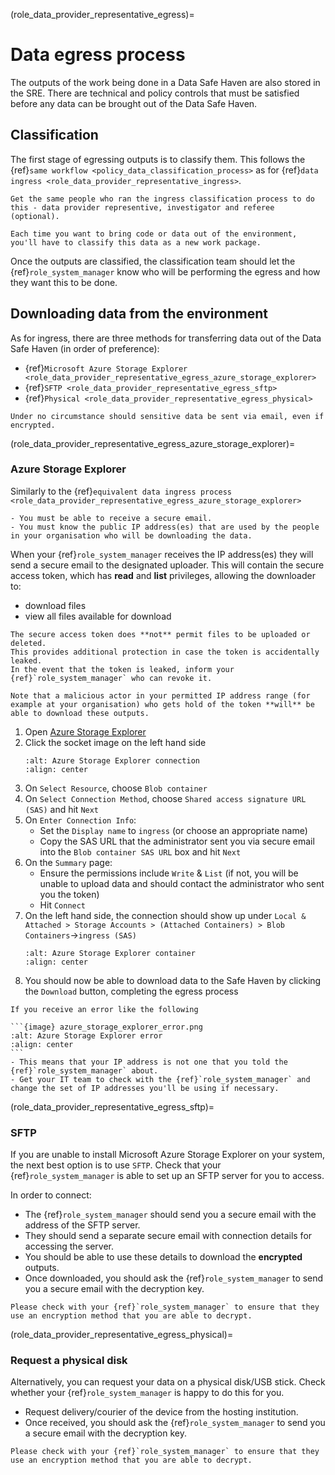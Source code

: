 (role_data_provider_representative_egress)=

# Data egress process

The outputs of the work being done in a Data Safe Haven are also stored in the SRE.
There are technical and policy controls that must be satisfied before any data can be brought out of the Data Safe Haven.

## Classification

The first stage of egressing outputs is to classify them.
This follows the {ref}`same workflow <policy_data_classification_process>` as for {ref}`data ingress <role_data_provider_representative_ingress>`.

```{hint}
Get the same people who ran the ingress classification process to do this - data provider representive, investigator and referee (optional).
```

```{note}
Each time you want to bring code or data out of the environment, you'll have to classify this data as a new work package.
```

Once the outputs are classified, the classification team should let the {ref}`role_system_manager` know who will be performing the egress and how they want this to be done.

## Downloading data from the environment

As for ingress, there are three methods for transferring data out of the Data Safe Haven (in order of preference):

- {ref}`Microsoft Azure Storage Explorer <role_data_provider_representative_egress_azure_storage_explorer>`
- {ref}`SFTP <role_data_provider_representative_egress_sftp>`
- {ref}`Physical <role_data_provider_representative_egress_physical>`

```{danger}
Under no circumstance should sensitive data be sent via email, even if encrypted.
```

(role_data_provider_representative_egress_azure_storage_explorer)=

### Azure Storage Explorer

Similarly to the {ref}`equivalent data ingress process <role_data_provider_representative_egress_azure_storage_explorer>`

```{important}
- You must be able to receive a secure email.
- You must know the public IP address(es) that are used by the people in your organisation who will be downloading the data.
```

When your {ref}`role_system_manager` receives the IP address(es) they will send a secure email to the designated uploader.
This will contain the secure access token, which has **read** and **list** privileges, allowing the downloader to:

- download files
- view all files available for download

```{attention}
The secure access token does **not** permit files to be uploaded or deleted.
This provides additional protection in case the token is accidentally leaked.
In the event that the token is leaked, inform your {ref}`role_system_manager` who can revoke it.
```

```{danger}
Note that a malicious actor in your permitted IP address range (for example at your organisation) who gets hold of the token **will** be able to download these outputs.
```

1. Open [Azure Storage Explorer](https://azure.microsoft.com/en-us/features/storage-explorer/)
2. Click the socket image on the left hand side
   ```{image} azure_storage_explorer_connect.png
   :alt: Azure Storage Explorer connection
   :align: center
   ```
3. On `Select Resource`, choose `Blob container`
4. On `Select Connection Method`, choose `Shared access signature URL (SAS)` and hit `Next`
5. On `Enter Connection Info`:
   - Set the `Display name` to `ingress` (or choose an appropriate name)
   - Copy the SAS URL that the administrator sent you via secure email into the `Blob container SAS URL` box and hit `Next`
6. On the `Summary` page:
   - Ensure the permissions include `Write` & `List` (if not, you will be unable to upload data and should contact the administrator who sent you the token)
   - Hit `Connect`
7. On the left hand side, the connection should show up under `Local & Attached > Storage Accounts > (Attached Containers) > Blob Containers`->`ingress (SAS)`
   ```{image} azure_storage_explorer_container.png
   :alt: Azure Storage Explorer container
   :align: center
   ```
8. You should now be able to download data to the Safe Haven by clicking the `Download` button, completing the egress process

````{error}
If you receive an error like the following

```{image} azure_storage_explorer_error.png
:alt: Azure Storage Explorer error
:align: center
```
- This means that your IP address is not one that you told the {ref}`role_system_manager` about.
- Get your IT team to check with the {ref}`role_system_manager` and change the set of IP addresses you'll be using if necessary.
````

(role_data_provider_representative_egress_sftp)=

### SFTP

If you are unable to install Microsoft Azure Storage Explorer on your system, the next best option is to use `SFTP`.
Check that your {ref}`role_system_manager` is able to set up an SFTP server for you to access.

In order to connect:

- The {ref}`role_system_manager` should send you a secure email with the address of the SFTP server.
- They should send a separate secure email with connection details for accessing the server.
- You should be able to use these details to download the **encrypted** outputs.
- Once downloaded, you should ask the {ref}`role_system_manager` to send you a secure email with the decryption key.

```{caution}
Please check with your {ref}`role_system_manager` to ensure that they use an encryption method that you are able to decrypt.
```

(role_data_provider_representative_egress_physical)=

### Request a physical disk

Alternatively, you can request your data on a physical disk/USB stick.
Check whether your {ref}`role_system_manager` is happy to do this for you.

- Request delivery/courier of the device from the hosting institution.
- Once received, you should ask the {ref}`role_system_manager` to send you a secure email with the decryption key.

```{caution}
Please check with your {ref}`role_system_manager` to ensure that they use an encryption method that you are able to decrypt.
```
